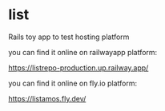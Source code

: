 # list


Rails toy app to test  hosting platform 


you can find it online on railwayapp platform:

https://listrepo-production.up.railway.app/





you can find it online on fly.io platform:

https://listamos.fly.dev/


